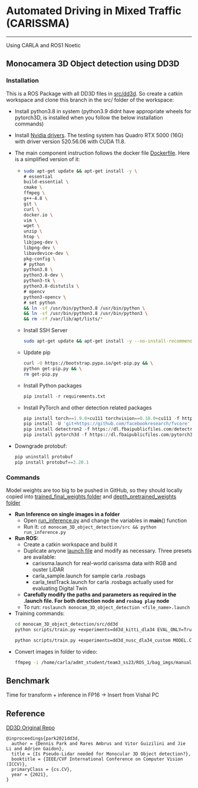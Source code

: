 # Automated Driving in Mixed Traffic (CARISSMA)
---
Using CARLA and ROS1 Noetic

## Monocamera 3D Object detection using DD3D
### Installation
This is a ROS Package with all DD3D files in [src/dd3d](monocam_3D_object_detection/src/dd3d/). So create a catkin workspace and clone this branch in the src/ folder of the workspace:
- Install python3.8 in system (python3.9 didnt have appropriate wheels for pytorch3D, is installed when you follow the below installation commands)
- Install [Nvidia drivers](https://www.cyberciti.biz/faq/ubuntu-linux-install-nvidia-driver-latest-proprietary-driver/). The testing system has Quadro RTX 5000 (16G) with driver version 520.56.06 with CUDA 11.8.
- The main component instruction follows the docker file [Dockerfile](monocam_3D_object_detection/src/dd3d/docker/Dockerfile-cu111). Here is a simplified version of it:
    - ```bash
      sudo apt-get update && apt-get install -y \
      # essential
      build-essential \
      cmake \
      ffmpeg \
      g++-4.8 \
      git \
      curl \
      docker.io \
      vim \
      wget \
      unzip \
      htop \
      libjpeg-dev \
      libpng-dev \
      libavdevice-dev \
      pkg-config \
      # python
      python3.8 \
      python3.8-dev \
      python3-tk \
      python3.8-distutils \
      # opencv
      python3-opencv \
      # set python
      && ln -sf /usr/bin/python3.8 /usr/bin/python \
      && ln -sf /usr/bin/python3.8 /usr/bin/python3 \
      && rm -rf /var/lib/apt/lists/*
      ```
    - Install SSH Server
      ```bash
      sudo apt-get update && apt-get install -y --no-install-recommends openssh-client \ openssh-server && mkdir -p /var/run/sshd
      ```
    - Update pip
      ```bash
      curl -O https://bootstrap.pypa.io/get-pip.py && \
      python get-pip.py && \
      rm get-pip.py
      ```
    - Install Python packages
      ```python
      pip install -r requirements.txt
      ```
    - Install PyTorch and other detection related packages
      ```python
      pip install torch==1.9.0+cu111 torchvision==0.10.0+cu111 -f https://download.pytorch.org/whl/torch_stable.html \
      pip install -U 'git+https://github.com/facebookresearch/fvcore'
      pip install detectron2 -f https://dl.fbaipublicfiles.com/detectron2/wheels/cu111/torch1.9/index.html
      pip install pytorch3d -f https://dl.fbaipublicfiles.com/pytorch3d/packaging/wheels/py38_cu111_pyt190/download.html
      ```
    
- Downgrade protobuf: 
    ```python
    pip uninstall protobuf
    pip install protobuf==3.20.1
    ```

### Commands
Model weights are too big to be pushed in GitHub, so they should locally copied into [trained_final_weights folder](monocam_3D_object_detection/src/dd3d/trained_final_weights/) and [depth_pretrained_weights folder](monocam_3D_object_detection/src/dd3d/depth_pretrained_weights)
- **Run Inference on single images in a folder**
    - Open [run_inference.py](monocam_3D_object_detection/src/run_inference.py) and change the variables in __main__() function
    - Run it: `cd monocam_3D_object_detection/src && python run_inference.py`
- **Run ROS:**
    - Create a catkin workspace and build it
    - Duplicate anyone [launch file](monocam_3D_object_detection/src/launch/) and modify as necessary. Three presets are available:
        - carissma.launch for real-world carissma data with RGB and ouster LiDAR
        - carla_sample.launch for sample carla .rosbags
        - carla_testTrack.launch for carla .rosbags actually used for evaluating Digital Twin
    - **Carefully modify the paths and parameters as required in the .launch file. For both detection node and `rosbag play` node**
    - To run: `roslaunch monocam_3D_object_detection <file_name>.launch`
- Training commands:
    ```bash
    cd monocam_3D_object_detection/src/dd3d
    python scripts/train.py +experiments=dd3d_kitti_dla34 EVAL_ONLY=True MODEL.CKPT=../dla34_exp.pth TEST.IMS_PER_BATCH=8

    python scripts/train.py +experiments=dd3d_nusc_dla34_custom MODEL.CKPT=/home/carla/admt_student/team3_ss23/AVE6_project/dd3d/depth_pretrained_weights/depth_pretrained_dla34-2lnfuzr1.pth
    ```
- Convert images in folder to video:
    ```bash
    ffmpeg -i /home/carla/admt_student/team3_ss23/ROS_1/bag_imgs/manual_v99_evgresize/%01d.png -r 30 -c:v h264_nvenc out_v99_evg.mp4
    ```

## Benchmark
Time for transform + inference in FP16
-> Insert from Vishal PC
## Reference
[DD3D Original Repo](https://github.com/TRI-ML/dd3d)
```
@inproceedings{park2021dd3d,
  author = {Dennis Park and Rares Ambrus and Vitor Guizilini and Jie Li and Adrien Gaidon},
  title = {Is Pseudo-Lidar needed for Monocular 3D Object detection?},
  booktitle = {IEEE/CVF International Conference on Computer Vision (ICCV)},
  primaryClass = {cs.CV},
  year = {2021},
}